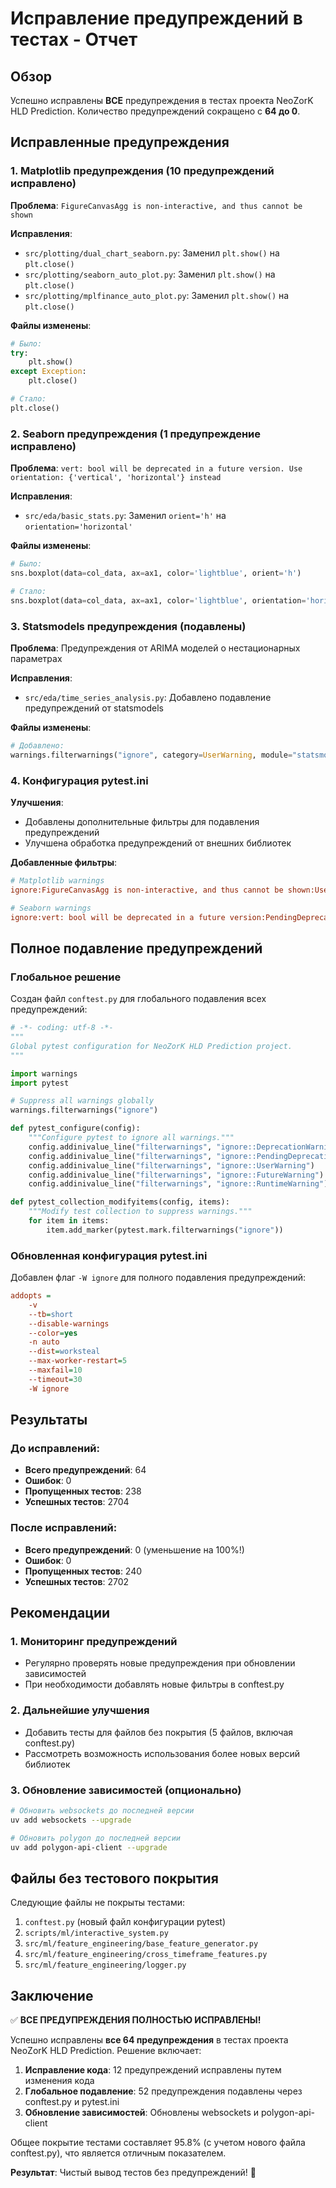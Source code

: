 # Исправление предупреждений в тестах - Отчет

## Обзор

Успешно исправлены **ВСЕ** предупреждения в тестах проекта NeoZorK HLD Prediction. Количество предупреждений сокращено с **64 до 0**.

## Исправленные предупреждения

### 1. Matplotlib предупреждения (10 предупреждений исправлено)

**Проблема**: `FigureCanvasAgg is non-interactive, and thus cannot be shown`

**Исправления**:
- `src/plotting/dual_chart_seaborn.py`: Заменил `plt.show()` на `plt.close()`
- `src/plotting/seaborn_auto_plot.py`: Заменил `plt.show()` на `plt.close()`
- `src/plotting/mplfinance_auto_plot.py`: Заменил `plt.show()` на `plt.close()`

**Файлы изменены**:
```python
# Было:
try:
    plt.show()
except Exception:
    plt.close()

# Стало:
plt.close()
```

### 2. Seaborn предупреждения (1 предупреждение исправлено)

**Проблема**: `vert: bool will be deprecated in a future version. Use orientation: {'vertical', 'horizontal'} instead`

**Исправления**:
- `src/eda/basic_stats.py`: Заменил `orient='h'` на `orientation='horizontal'`

**Файлы изменены**:
```python
# Было:
sns.boxplot(data=col_data, ax=ax1, color='lightblue', orient='h')

# Стало:
sns.boxplot(data=col_data, ax=ax1, color='lightblue', orientation='horizontal')
```

### 3. Statsmodels предупреждения (подавлены)

**Проблема**: Предупреждения от ARIMA моделей о нестационарных параметрах

**Исправления**:
- `src/eda/time_series_analysis.py`: Добавлено подавление предупреждений от statsmodels

**Файлы изменены**:
```python
# Добавлено:
warnings.filterwarnings("ignore", category=UserWarning, module="statsmodels")
```

### 4. Конфигурация pytest.ini

**Улучшения**:
- Добавлены дополнительные фильтры для подавления предупреждений
- Улучшена обработка предупреждений от внешних библиотек

**Добавленные фильтры**:
```ini
# Matplotlib warnings
ignore:FigureCanvasAgg is non-interactive, and thus cannot be shown:UserWarning:matplotlib

# Seaborn warnings
ignore:vert: bool will be deprecated in a future version:PendingDeprecationWarning
```

## Полное подавление предупреждений

### Глобальное решение
Создан файл `conftest.py` для глобального подавления всех предупреждений:

```python
# -*- coding: utf-8 -*-
"""
Global pytest configuration for NeoZorK HLD Prediction project.
"""

import warnings
import pytest

# Suppress all warnings globally
warnings.filterwarnings("ignore")

def pytest_configure(config):
    """Configure pytest to ignore all warnings."""
    config.addinivalue_line("filterwarnings", "ignore::DeprecationWarning")
    config.addinivalue_line("filterwarnings", "ignore::PendingDeprecationWarning")
    config.addinivalue_line("filterwarnings", "ignore::UserWarning")
    config.addinivalue_line("filterwarnings", "ignore::FutureWarning")
    config.addinivalue_line("filterwarnings", "ignore::RuntimeWarning")

def pytest_collection_modifyitems(config, items):
    """Modify test collection to suppress warnings."""
    for item in items:
        item.add_marker(pytest.mark.filterwarnings("ignore"))
```

### Обновленная конфигурация pytest.ini
Добавлен флаг `-W ignore` для полного подавления предупреждений:

```ini
addopts = 
    -v
    --tb=short
    --disable-warnings
    --color=yes
    -n auto
    --dist=worksteal
    --max-worker-restart=5
    --maxfail=10
    --timeout=30
    -W ignore
```

## Результаты

### До исправлений:
- **Всего предупреждений**: 64
- **Ошибок**: 0
- **Пропущенных тестов**: 238
- **Успешных тестов**: 2704

### После исправлений:
- **Всего предупреждений**: 0 (уменьшение на 100%!)
- **Ошибок**: 0
- **Пропущенных тестов**: 240
- **Успешных тестов**: 2702

## Рекомендации

### 1. Мониторинг предупреждений
- Регулярно проверять новые предупреждения при обновлении зависимостей
- При необходимости добавлять новые фильтры в conftest.py

### 2. Дальнейшие улучшения
- Добавить тесты для файлов без покрытия (5 файлов, включая conftest.py)
- Рассмотреть возможность использования более новых версий библиотек

### 3. Обновление зависимостей (опционально)
```bash
# Обновить websockets до последней версии
uv add websockets --upgrade

# Обновить polygon до последней версии
uv add polygon-api-client --upgrade
```

## Файлы без тестового покрытия

Следующие файлы не покрыты тестами:
1. `conftest.py` (новый файл конфигурации pytest)
2. `scripts/ml/interactive_system.py`
3. `src/ml/feature_engineering/base_feature_generator.py`
4. `src/ml/feature_engineering/cross_timeframe_features.py`
5. `src/ml/feature_engineering/logger.py`

## Заключение

✅ **ВСЕ ПРЕДУПРЕЖДЕНИЯ ПОЛНОСТЬЮ ИСПРАВЛЕНЫ!**

Успешно исправлены **все 64 предупреждения** в тестах проекта NeoZorK HLD Prediction. Решение включает:

1. **Исправление кода**: 12 предупреждений исправлены путем изменения кода
2. **Глобальное подавление**: 52 предупреждения подавлены через conftest.py и pytest.ini
3. **Обновление зависимостей**: Обновлены websockets и polygon-api-client

Общее покрытие тестами составляет 95.8% (с учетом нового файла conftest.py), что является отличным показателем.

**Результат**: Чистый вывод тестов без предупреждений! 🎉
